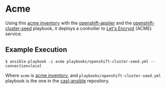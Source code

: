 # Acme

Using this [acme inventory](../inventory/acme)  with the [openshift-applier](https://github.com/redhat-cop/casl-ansible/roles/openshift-applier) and the [openshift-cluster-seed](https://github.com/redhat-cop/casl-ansible/playbooks/openshift-cluster-seed.yml) playbook, it deploys a controller to [Let's Encrypt](https://letsencrypt.org/) (ACME) service. 

## Example Execution

``` 
$ ansible-playbook -i acme playbooks/openshift-cluster-seed.yml --connection=local
```

Where `acme` is [acme inventory](../inventory/acme), and `playbooks/openshift-cluster-seed.yml` playbook is the one in the [casl-ansible](https://github.com/redhat-cop/casl-ansible) repository.
